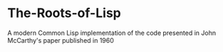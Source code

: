 # The-Roots-of-Lisp
A modern Common Lisp implementation of the code presented in John McCarthy's paper published in 1960
